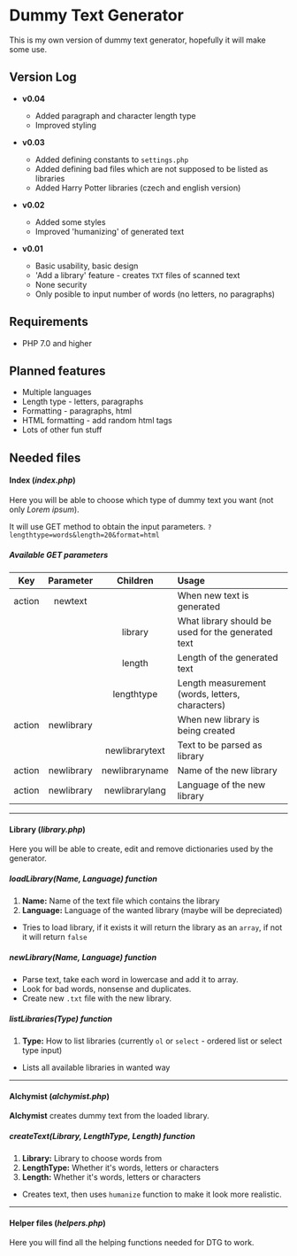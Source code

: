# Dummy Text Generator

This is my own version of dummy text generator, hopefully it will make some use.

## Version Log

* **v0.04**

    * Added paragraph and character length type
    * Improved styling

* **v0.03**

    * Added defining constants to `settings.php`
    * Added defining bad files which are not supposed to be listed as libraries
    * Added Harry Potter libraries (czech and english version)

* **v0.02**

    * Added some styles
    * Improved 'humanizing' of generated text

* **v0.01**

    * Basic usability, basic design
    * 'Add a library' feature - creates `TXT` files of scanned text
    * None security
    * Only posible to input number of words (no letters, no paragraphs)

## Requirements

* PHP 7.0 and higher

## Planned features

* Multiple languages
* Length type - letters, paragraphs
* Formatting - paragraphs, html
* HTML formatting - add random html tags
* Lots of other fun stuff

## Needed files

#### Index (_index.php_)

Here you will be able to choose which type of dummy text you want (not only *Lorem ipsum*).

It will use GET method to obtain the input parameters. `?lengthtype=words&length=20&format=html`

##### Available GET parameters

| Key    | Parameter  | Children          | Usage                                              |
| :----: | :--------: |:-----------------:| :------------------------------------------------- |
| action | newtext    |                   | When new text is generated                         |
|        |            | library           | What library should be used for the generated text |
|        |            | length            | Length of the generated text                       |
|        |            | lengthtype        | Length measurement (words, letters, characters)    |
| action | newlibrary |                   | When new library is being created                  |
|        |            | newlibrarytext    | Text to be parsed as library                       |
| action | newlibrary | newlibraryname    | Name of the new library                            |
| action | newlibrary | newlibrarylang    | Language of the new library                        |

---

#### Library (_library.php_)

Here you will be able to create, edit and remove dictionaries used by the generator.

##### loadLibrary(_Name_, _Language_) function

1. **Name:** Name of the text file which contains the library
2. **Language:** Language of the wanted library (maybe will be depreciated)

* Tries to load library, if it exists it will return the library as an `array`, if not it will return `false`

##### newLibrary(_Name_, _Language_) function

* Parse text, take each word in lowercase and add it to array.
* Look for bad words, nonsense and duplicates.
* Create new `.txt` file with the new library.

##### listLibraries(_Type_) function

1. **Type:** How to list libraries (currently `ol` or `select` - ordered list or select type input)

* Lists all available libraries in wanted way

---

#### Alchymist (_alchymist.php_)

**Alchymist** creates dummy text from the loaded library.

##### createText(_Library_, _LengthType_, _Length_) function

1. **Library:** Library to choose words from
2. **LengthType:** Whether it's words, letters or characters
3. **Length:** Whether it's words, letters or characters

* Creates text, then uses `humanize` function to make it look more realistic.

---

#### Helper files (_helpers.php_)

Here you will find all the helping functions needed for DTG to work.
